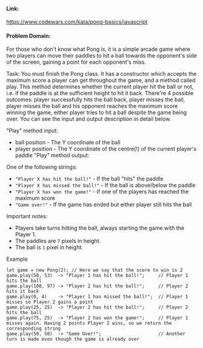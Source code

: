 #### Link:
https://www.codewars.com/kata/pong-basics/javascript

#### Problem Domain:
For those who don't know what Pong is, it is a simple arcade game where two players can move their paddles to hit a ball towards the opponent's side of the screen, gaining a point for each opponent's miss.

Task:
You must finish the Pong class. It has a constructor which accepts the maximum score a player can get throughout the game, and a method called play. This method determines whether the current player hit the ball or not, i.e. if the paddle is at the sufficient height to hit it back. There're 4 possible outcomes: player successfully hits the ball back, player misses the ball, player misses the ball and his opponent reaches the maximum score winning the game, either player tries to hit a ball despite the game being over. You can see the input and output description in detail below.

"Play" method input:
- ball position - The Y coordinate of the ball
- player position - The Y coordinate of the centre(!) of the current player's paddle
"Play" method output:


One of the following strings:

- `"Player X has hit the ball!"` - If the ball "hits" the paddle
- `"Player X has missed the ball!"` - If the ball is above/below the paddle
- `"Player X has won the game!"` - If one of the players has reached the maximum score
- `"Game over!"` - If the game has ended but either player still hits the ball

Important notes:
- Players take turns hitting the ball, always starting the game with the Player 1.
- The paddles are `7` pixels in height.
- The ball is `1` pixel in height.

Example

    let game = new Pong(2); // Here we say that the score to win is 2
    game.play(50, 53)  -> "Player 1 has hit the ball!";     // Player 1 hits the ball
    game.play(100, 97) -> "Player 2 has hit the ball!";     // Player 2 hits it back
    game.play(0, 4)    -> "Player 1 has missed the ball!";  // Player 1 misses so Player 2 gains a point
    game.play(25, 25)  -> "Player 2 has hit the ball!";     // Player 2 hits the ball
    game.play(75, 25)  -> "Player 2 has won the game!";     // Player 1 misses again. Having 2 points Player 2 wins, so we return the corresponding string
    game.play(50, 50)  -> "Game Over!";                     // Another turn is made even though the game is already over